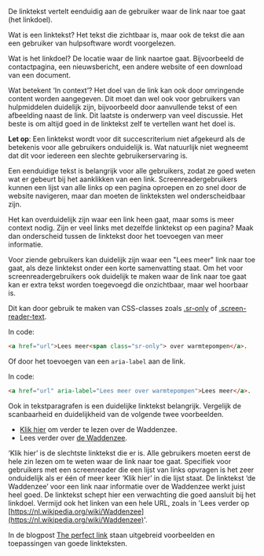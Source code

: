 <!-- @license CC0-1.0 -->

De linktekst vertelt eenduidig aan de gebruiker waar de link naar toe gaat (het linkdoel).

Wat is een linktekst? Het tekst die zichtbaar is, maar ook de tekst die aan een gebruiker van hulpsoftware wordt voorgelezen.

Wat is het linkdoel? De locatie waar de link naartoe gaat. Bijvoorbeeld de contactpagina, een nieuwsbericht, een andere website of een download van een document.

Wat betekent ‘In context’? Het doel van de link kan ook door omringende content worden aangegeven. Dit moet dan wel ook voor gebruikers van hulpmiddelen duidelijk zijn, bijvoorbeeld door aanvullende tekst of een afbeelding naast de link. Dit laatste is onderwerp van veel discussie. Het beste is om altijd goed in de linktekst zelf te vertellen want het doel is.

**Let op**: Een linktekst wordt voor dit succescriterium niet afgekeurd als de betekenis voor alle gebruikers onduidelijk is. Wat natuurlijk niet wegneemt dat dit voor iedereen een slechte gebruikerservaring is.

Een eenduidige tekst is belangrijk voor alle gebruikers, zodat ze goed weten wat er gebeurt bij het aanklikken van een link. Screenreadergebruikers kunnen een lijst van alle links op een pagina oproepen en zo snel door de website navigeren, maar dan moeten de linkteksten wel onderscheidbaar zijn.

Het kan overduidelijk zijn waar een link heen gaat, maar soms is meer context nodig. Zijn er veel links met dezelfde linktekst op een pagina? Maak dan onderscheid tussen de linktekst door het toevoegen van meer informatie.

Voor ziende gebruikers kan duidelijk zijn waar een "Lees meer" link naar toe gaat, als deze linktekst onder een korte samenvatting staat. Om het voor screenreadergebruikers ook duidelijk te maken waar de link naar toe gaat kan er extra tekst worden toegevoegd die onzichtbaar, maar wel hoorbaar is.

Dit kan door gebruik te maken van CSS-classes zoals [.sr-only](https://tailwindcss.com/docs/screen-readers) of [.screen-reader-text](https://make.wordpress.org/accessibility/handbook/markup/the-css-class-screen-reader-text/).

In code:

```html
<a href="url">Lees meer<span class="sr-only"> over warmtepompen</a>.
```

Of door het toevoegen van een `aria-label` aan de link.

In code:

```html
<a href="url" aria-label="Lees meer over warmtepompen">Lees meer</a>.
```

Ook in tekstparagrafen is een duidelijke linktekst belangrijk. Vergelijk de scanbaarheid en duidelijkheid van de volgende twee voorbeelden.

- [Klik hier](https://nl.wikipedia.org/wiki/Waddenzee) om verder te lezen over de Waddenzee.
- Lees verder over [de Waddenzee](https://nl.wikipedia.org/wiki/Waddenzee).

‘Klik hier’ is de slechtste linktekst die er is. Alle gebruikers moeten eerst de hele zin lezen om te weten waar de link naar toe gaat. Specifiek voor gebruikers met een screenreader die een lijst van links opvragen is het zeer onduidelijk als er één of meer keer ‘Klik hier’ in die lijst staat. De linktekst ‘de Waddenzee’ voor een link naar informatie over de Waddenzee werkt juist heel goed. De linktekst schept hier een verwachting die goed aansluit bij het linkdoel.
Vermijd ook het linken van een hele URL, zoals in 'Lees verder op [https://nl.wikipedia.org/wiki/Waddenzee](https://nl.wikipedia.org/wiki/Waddenzee)'.

In de blogpost [<span lang="en">The perfect link</span>](https://www.a11y-collective.com/blog/the-perfect-link/) staan uitgebreid voorbeelden en toepassingen van goede linkteksten.
